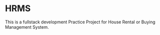 # HRMS
This is a fullstack development Practice Project for House Rental or Buying Management System.

